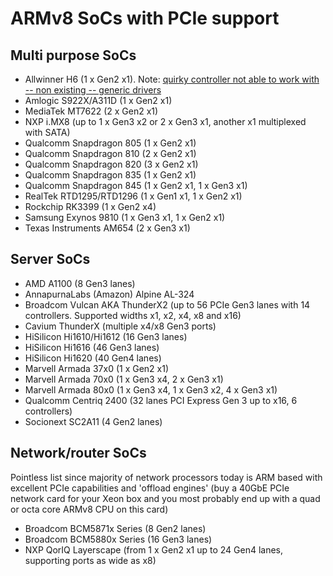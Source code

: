 # ARMv8 SoCs with PCIe support

## Multi purpose SoCs

* Allwinner H6 (1 x Gen2 x1). Note: [quirky controller not able to work with -- non existing -- generic drivers](https://linux-sunxi.org/Mainlining_Effort#cite_note-h6-pcie-4)
* Amlogic S922X/A311D (1 x Gen2 x1)
* MediaTek MT7622 (2 x Gen2 x1)
* NXP i.MX8 (up to 1 x Gen3 x2 or 2 x Gen3 x1, another x1 multiplexed with SATA)
* Qualcomm Snapdragon 805 (1 x Gen2 x1)
* Qualcomm Snapdragon 810 (2 x Gen2 x1)
* Qualcomm Snapdragon 820 (3 x Gen2 x1)
* Qualcomm Snapdragon 835 (1 x Gen2 x1)
* Qualcomm Snapdragon 845 (1 x Gen2 x1, 1 x Gen3 x1)
* RealTek RTD1295/RTD1296 (1 x Gen1 x1, 1 x Gen2 x1)
* Rockchip RK3399 (1 x Gen2 x4)
* Samsung Exynos 9810 (1 x Gen3 x1, 1 x Gen2 x1)
* Texas Instruments AM654 (2 x Gen3 x1)

## Server SoCs

* AMD A1100 (8 Gen3 lanes)
* AnnapurnaLabs (Amazon) Alpine AL-324
* Broadcom Vulcan AKA ThunderX2 (up to 56 PCIe Gen3 lanes with 14 controllers. Supported widths x1, x2, x4, x8 and x16)
* Cavium ThunderX (multiple x4/x8 Gen3 ports)
* HiSilicon Hi1610/Hi1612 (16 Gen3 lanes)
* HiSilicon Hi1616 (46 Gen3 lanes)
* HiSilicon Hi1620 (40 Gen4 lanes)
* Marvell Armada 37x0 (1 x Gen2 x1)
* Marvell Armada 70x0 (1 x Gen3 x4, 2 x Gen3 x1)
* Marvell Armada 80x0 (1 x Gen3 x4, 1 x Gen3 x2, 4 x Gen3 x1)
* Qualcomm Centriq 2400 (32 lanes PCI Express Gen 3 up to x16, 6 controllers)
* Socionext SC2A11 (4 Gen2 lanes)

## Network/router SoCs

Pointless list since majority of network processors today is ARM based with excellent PCIe capabilities and 'offload engines' (buy a 40GbE PCIe network card for your Xeon box and you most probably end up with a quad or octa core ARMv8 CPU on this card)

* Broadcom BCM5871x Series (8 Gen2 lanes)
* Broadcom BCM5880x Series (16 Gen3 lanes)
* NXP QorIQ Layerscape (from 1 x Gen2 x1 up to 24 Gen4 lanes, supporting ports as wide as x8)
